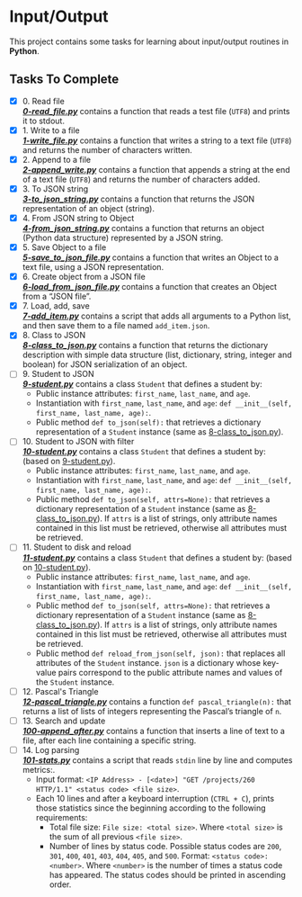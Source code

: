 # Input/Output

This project contains some tasks for learning about input/output routines in **Python**.

## Tasks To Complete

+ [x] 0\. Read file <br/>_**[0-read_file.py](0-read_file.py)**_ contains a function that reads a test file (`UTF8`) and prints it to stdout.
+ [x] 1\. Write to a file <br/>_**[1-write_file.py](1-write_file.py)**_ contains a function that writes a string to a text file (`UTF8`) and returns the number of characters written.
+ [x] 2\. Append to a file <br/>_**[2-append_write.py](2-append_write.py)**_ contains a function that appends a string at the end of a text file (`UTF8`) and returns the number of characters added.
+ [x] 3\. To JSON string <br/>_**[3-to_json_string.py](3-to_json_string.py)**_ contains a function that returns the JSON representation of an object (string).
+ [x] 4\. From JSON string to Object <br/>_**[4-from_json_string.py](4-from_json_string.py)**_ contains a function that returns an object (Python data structure) represented by a JSON string.
+ [x] 5\. Save Object to a file <br/>_**[5-save_to_json_file.py](5-save_to_json_file.py)**_ contains a function that writes an Object to a text file, using a JSON representation.
+ [x] 6\. Create object from a JSON file <br/>_**[6-load_from_json_file.py](6-load_from_json_file.py)**_ contains a function that creates an Object from a “JSON file”.
+ [x] 7\. Load, add, save <br/>_**[7-add_item.py](7-add_item.py)**_ contains a script that adds all arguments to a Python list, and then save them to a file named `add_item.json`.
+ [x] 8\. Class to JSON <br/>_**[8-class_to_json.py](8-class_to_json.py)**_ contains a function that returns the dictionary description with simple data structure (list, dictionary, string, integer and boolean) for JSON serialization of an object.
+ [ ] 9\. Student to JSON <br/>_**[9-student.py](9-student.py)**_ contains a class `Student` that defines a student by:
  + Public instance attributes: `first_name`, `last_name`, and `age`.
  + Instantiation with `first_name`, `last_name`, and `age`: `def __init__(self, first_name, last_name, age):`.
  + Public method `def to_json(self):` that retrieves a dictionary representation of a `Student` instance (same as [8-class_to_json.py](8-class_to_json.py)).
+ [ ] 10\. Student to JSON with filter <br/>_**[10-student.py](10-student.py)**_ contains a class `Student` that defines a student by: (based on [9-student.py](9-student.py)).
  + Public instance attributes: `first_name`, `last_name`, and `age`.
  + Instantiation with `first_name`, `last_name`, and `age`: `def __init__(self, first_name, last_name, age):`.
  + Public method `def to_json(self, attrs=None):` that retrieves a dictionary representation of a `Student` instance (same as [8-class_to_json.py](8-class_to_json.py)). If `attrs` is a list of strings, only attribute names contained in this list must be retrieved, otherwise all attributes must be retrieved.
+ [ ] 11\. Student to disk and reload <br/>_**[11-student.py](11-student.py)**_ contains a class `Student` that defines a student by: (based on [10-student.py](10-student.py)).
  + Public instance attributes: `first_name`, `last_name`, and `age`.
  + Instantiation with `first_name`, `last_name`, and `age`: `def __init__(self, first_name, last_name, age):`.
  + Public method `def to_json(self, attrs=None):` that retrieves a dictionary representation of a `Student` instance (same as [8-class_to_json.py](8-class_to_json.py)). If `attrs` is a list of strings, only attribute names contained in this list must be retrieved, otherwise all attributes must be retrieved.
  + Public method `def reload_from_json(self, json):` that replaces all attributes of the `Student` instance. `json` is a dictionary whose key-value pairs correspond to the public attribute names and values of the `Student` instance.
+ [ ] 12\. Pascal's Triangle <br/>_**[12-pascal_triangle.py](12-pascal_triangle.py)**_ contains a function `def pascal_triangle(n):` that returns a list of lists of integers representing the Pascal’s triangle of `n`.
+ [ ] 13\. Search and update <br/>_**[100-append_after.py](100-append_after.py)**_ contains a function that inserts a line of text to a file, after each line containing a specific string.
+ [ ] 14\. Log parsing <br/>_**[101-stats.py](101-stats.py)**_ contains a script that reads `stdin` line by line and computes metrics:.
  + Input format: `<IP Address> - [<date>] "GET /projects/260 HTTP/1.1" <status code> <file size>`.
  + Each 10 lines and after a keyboard interruption (`CTRL + C`), prints those statistics since the beginning according to the following requirements:
    + Total file size: `File size: <total size>`. Where `<total size>` is the sum of all previous `<file size>`.
    + Number of lines by status code. Possible status codes are `200`, `301`, `400`, `401`, `403`, `404`, `405`, and `500`. Format: `<status code>: <number>`. Where `<number>` is the number of times a status code has appeared. The status codes should be printed in ascending order.
